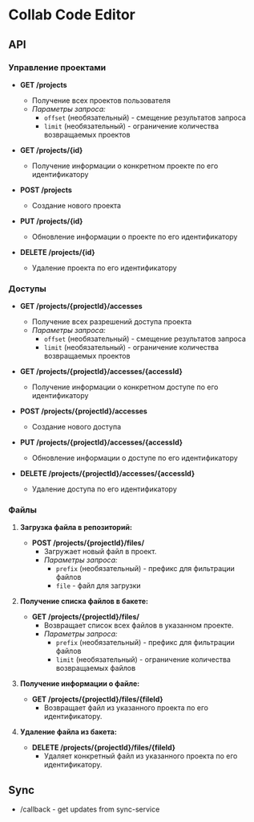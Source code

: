 # Сollab Сode Editor

## API

### Управление проектами

- **GET /projects**
  - Получение всех проектов пользователя
  - *Параметры запроса:*
    - `offset` (необязательный) - смещение результатов запроса
    - `limit` (необязательный) - ограничение количества возвращаемых проектов
   

- **GET /projects/{id}**
  - Получение информации о конкретном проекте по его идентификатору

- **POST /projects**
  - Создание нового проекта

- **PUT /projects/{id}**
  - Обновление информации о проекте по его идентификатору

- **DELETE /projects/{id}**
  - Удаление проекта по его идентификатору


### Доступы

- **GET /projects/{projectId}/accesses**
  - Получение всех разрешений доступа проекта
  - *Параметры запроса:*
    - `offset` (необязательный) - смещение результатов запроса
    - `limit` (необязательный) - ограничение количества возвращаемых проектов

- **GET /projects/{projectId}/accesses/{accessId}**
  - Получение информации о конкретном доступе по его идентификатору

- **POST /projects/{projectId}/accesses**
  - Создание нового доступа

- **PUT /projects/{projectId}/accesses/{accessId}**
  - Обновление информации о доступе по его идентификатору

- **DELETE /projects/{projectId}/accesses/{accessId}**
  - Удаление доступа по его идентификатору


### Файлы


1. **Загрузка файла в репозиторий:**
   - **POST /projects/{projectId}/files/**
     - Загружает новый файл в проект.
     - *Параметры запроса:*
       - `prefix` (необязательный) - префикс для фильтрации файлов
       - `file` - файл для загрузки

2. **Получение списка файлов в бакете:**
   - **GET /projects/{projectId}/files/**
     - Возвращает список всех файлов в указанном проекте.
     - *Параметры запроса:*
       - `prefix` (необязательный) - префикс для фильтрации файлов
       - `limit` (необязательный) - ограничение количества возвращаемых файлов

3. **Получение информации о файле:**
   - **GET /projects/{projectId}/files/{fileId}**
     - Возвращает файл из указанного проекта по его идентификатору.

4. **Удаление файла из бакета:**
   - **DELETE /projects/{projectId}/files/{fileId}**
     - Удаляет конкретный файл из указанного проекта по его идентификатору.


## Sync

* /callback - get updates from sync-service